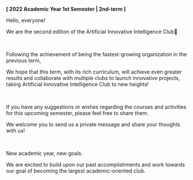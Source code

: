 **[ 2022 Academic Year 1st Semester | 2nd-term ]**

Hello, everyone!

We are the second edition of the Artificial Innovative Intelligence Club🚀

&nbsp;

Following the achievement of being the fastest-growing organization in the previous term,

We hope that this term, with its rich curriculum, will achieve even greater results and collaborate with multiple clubs to launch innovative projects, taking Artificial Innovative Intelligence Club to new heights!

&nbsp;

If you have any suggestions or wishes regarding the courses and activities for this upcoming semester, please feel free to share them.

We welcome you to send us a private message and share your thoughts with us!

&nbsp;

New academic year, new goals.

We are excited to build upon our past accomplishments and work towards our goal of becoming the largest academic-oriented club.
